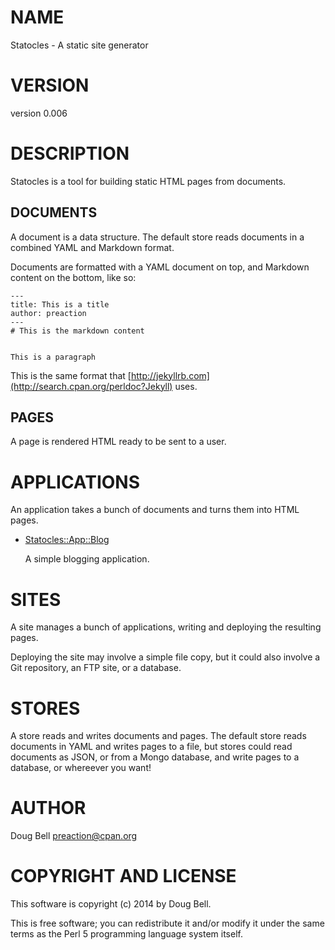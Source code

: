 # NAME

Statocles - A static site generator

# VERSION

version 0.006

# DESCRIPTION

Statocles is a tool for building static HTML pages from documents.

## DOCUMENTS

A document is a data structure. The default store reads documents in a combined
YAML and Markdown format.

Documents are formatted with a YAML document on top, and Markdown content
on the bottom, like so:

    ---
    title: This is a title
    author: preaction
    ---
    # This is the markdown content
    

    This is a paragraph

This is the same format that [http://jekyllrb.com](http://search.cpan.org/perldoc?Jekyll) uses.

## PAGES

A page is rendered HTML ready to be sent to a user.

# APPLICATIONS

An application takes a bunch of documents and turns them into HTML pages.

- [Statocles::App::Blog](http://search.cpan.org/perldoc?Statocles::App::Blog)

    A simple blogging application.

# SITES

A site manages a bunch of applications, writing and deploying the resulting
pages.

Deploying the site may involve a simple file copy, but it could also involve a
Git repository, an FTP site, or a database.

# STORES

A store reads and writes documents and pages. The default store reads documents
in YAML and writes pages to a file, but stores could read documents as JSON, or
from a Mongo database, and write pages to a database, or whereever you want!

# AUTHOR

Doug Bell <preaction@cpan.org>

# COPYRIGHT AND LICENSE

This software is copyright (c) 2014 by Doug Bell.

This is free software; you can redistribute it and/or modify it under
the same terms as the Perl 5 programming language system itself.
